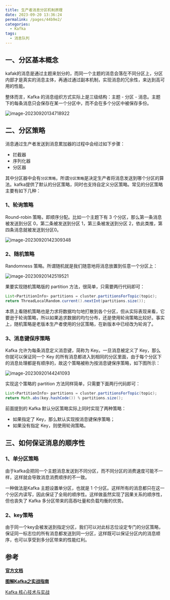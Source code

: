 ```yaml
---
title: 生产者消息分区机制原理
date: 2023-09-20 13:36:24
permalink: /pages/44b9e2/
categories:
  - Kafka
tags:
  - 消息队列
---
```

## 一、分区基本概念

kafak的消息是通过主题来划分的，而同一个主题的消息会落在不同分区上，分区内部才是真实的消息主体，再通过通过副本机制，实现消息的冗余性，来达到高可用的性能。

整体而言，Kafka 的消息组织方式实际上是三级结构：主题 - 分区 - 消息。主题下的每条消息只会保存在某一个分区中，而不会在多个分区中被保存多份。

![image-20230920134718922](https://blog-1300853183.cos.ap-chengdu.myqcloud.com/img/image-20230920134718922.png)



## 二、分区策略

消息通过生产者发送到消息累加器的过程中会经过如下步骤：

- 拦截器
- 序列化器
- 分区器

其中分区器中会有`分区策略`，所谓`分区策略`是决定生产者将消息发送到哪个分区的算法。kafka提供了默认的分区策略，同时也支持自定义分区策略。常见的分区策略主要有如下几种：

### 1、轮询策略

Round-robin 策略，即顺序分配。比如一个主题下有 3 个分区，那么第一条消息被发送到分区 0，第二条被发送到分区 1，第三条被发送到分区 2，依此类推，第四条消息就被发送到分区0。

![image-20230920142309348](https://blog-1300853183.cos.ap-chengdu.myqcloud.com/img/image-20230920142309348.png)

### 2、随机策略

Randomness 策略。所谓随机就是我们随意地将消息放置到任意一个分区上：

![image-20230920142519521](https://blog-1300853183.cos.ap-chengdu.myqcloud.com/img/image-20230920142519521.png)

果要实现随机策略版的 partition 方法，很简单，只需要两行代码即可：

```java
List<PartitionInfo> partitions = cluster.partitionsForTopic(topic);
return ThreadLocalRandom.current().nextInt(partitions.size());
```

本质上看随机策略也是力求将数据均匀地打散到各个分区，但从实际表现来看，它要逊于轮询策略，所以如果追求数据的均匀分布，还是使用轮询策略比较好。事实上，随机策略是老版本生产者使用的分区策略，在新版本中已经改为轮询了。

### 3、消息键保序策略

Kafka 允许为每条消息定义消息键，简称为 Key。一旦消息被定义了 Key，那么你就可以保证同一个 Key 的所有消息都进入到相同的分区里面，由于每个分区下的消息处理都是有顺序的，故这个策略被称为按消息键保序策略，如下图所示：

![image-20230920144241093](https://blog-1300853183.cos.ap-chengdu.myqcloud.com/img/image-20230920144241093.png)

实现这个策略的 partition 方法同样简单，只需要下面两行代码即可：

```java
List<PartitionInfo> partitions = cluster.partitionsForTopic(topic);
return Math.abs(key.hashCode()) % partitions.size();
```

前面提到的 Kafka 默认分区策略实际上同时实现了两种策略：

- 如果指定了 Key，那么默认实现按消息键保序策略；
- 如果没有指定 Key，则使用轮询策略。

## 三、如何保证消息的顺序性

### 1、单分区策略

由于kafka会把同一个主题消息发送到不同分区，而不同分区的消费速度可能不一样，这样就会导致消息消费顺序的不一致。

一种做法是Kafka 主题设置单分区，也就是 1 个分区。这样所有的消息都只在这一个分区内读写，因此保证了全局的顺序性。这样做虽然实现了因果关系的顺序性，但也丧失了 Kafka 多分区带来的高吞吐量和负载均衡的优势。

### 2、key策略

由于同一个key会被发送到指定分区，我们可以对此标志位设定专门的分区策略，保证同一标志位的所有消息都发送到同一分区，这样既可以保证分区内的消息顺序，也可以享受到多分区带来的性能红利。

## **参考**

**[官方文档](https://kafka.apache.org/documentation/)**

**[图解Kafka之实战指南](https://juejin.cn/book/6844733793220165639?enter_from=search_result&utm_source=search)**

[Kafka 核心技术与实战](https://time.geekbang.org/column/intro/100029201)

